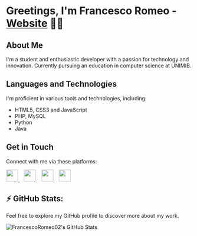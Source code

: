 # Greetings, I'm Francesco Romeo - [Website] 👋🏼

## About Me

I'm a student and enthusiastic developer with a passion for technology and innovation. Currently pursuing an education in computer science at UNIMIB.

## Languages and Technologies

I'm proficient in various tools and technologies, including:

- HTML5, CSS3 and JavaScript
- PHP, MySQL
- Python
- Java

## Get in Touch

Connect with me via these platforms:

[<img height="32" width="32" src="https://www.svgrepo.com/show/157815/twitter.svg" style="fill:red" /> ](https://twitter.com/Frances09275497)
&nbsp;&nbsp;
[<img height="32" width="32" src="https://www.svgrepo.com/show/157006/linkedin.svg" /> ](https://www.linkedin.com/in/francesco-romeo-92745b160/)
&nbsp;&nbsp;
[<img height="32" width="32" src="https://www.svgrepo.com/show/157839/youtube.svg" style="fill:red" /> ](https://www.youtube.com/channel/UCHAHo1va6NTM5AyCKwzKtrg)
&nbsp;&nbsp;
[<img height="32" width="32" src="https://www.svgrepo.com/show/271120/twitch.svg" /> ](https://www.twitch.tv/francesco_romeo)

## <summary>:zap: GitHub Stats:</summary>
Feel free to explore my GitHub profile to discover more about my work.

<img align="left" alt="FrancescoRomeo02's GitHub Stats" src="https://github-readme-stats.vercel.app/api?username=FrancescoRomeo02&show_icons=true&hide_border=false&title_color=ff652f&icon_color=FFE400&bg_color=09131B&text_color=ffffff&border_color=0c1a25" />


[Website]: francescoromeo.com
